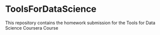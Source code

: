 # ToolsForDataScience
This repository contains the homework submission for the Tools for Data Science Coursera Course
